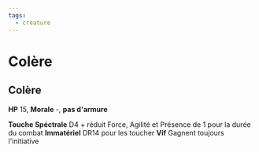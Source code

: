 ```yaml
---
tags:
  - creature
---
```

# Colère
## Colère

**HP** 15, **Morale** -, **pas d'armure**

**Touche Spéctrale** D4 + réduit Force, Agilité et Présence de 1 pour la durée du combat
**Immatériel** DR14 pour les toucher
**Vif** Gagnent toujours l'initiative